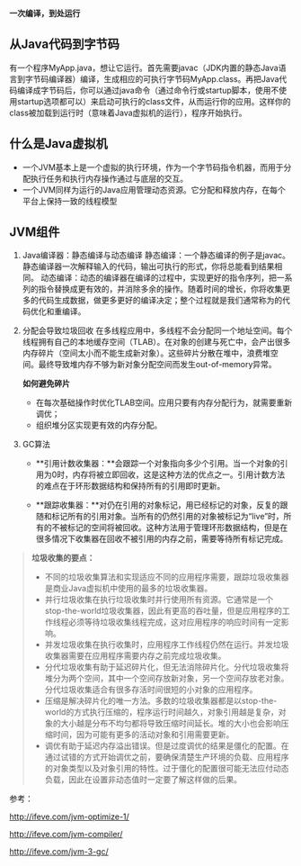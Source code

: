 

**一次编译，到处运行**

## 从Java代码到字节码
有一个程序MyApp.java，想让它运行。首先需要javac（JDK内置的静态Java语言到字节码编译器）编译，生成相应的可执行字节码MyApp.class。再把Java代码编译成字节码后，你可以通过java命令（通过命令行或startup脚本，使用不使用startup选项都可以）来启动可执行的class文件，从而运行你的应用。这样你的class被加载到运行时（意味着Java虚拟机的运行），程序开始执行。

## 什么是Java虚拟机
* 一个JVM基本上是一个虚拟的执行环境，作为一个字节码指令机器，而用于分配执行任务和执行内存操作通过与底层的交互。
* 一个JVM同样为运行的Java应用管理动态资源。它分配和释放内存，在每个平台上保持一致的线程模型

## JVM组件
1. Java编译器：静态编译与动态编译
静态编译：一个静态编译的例子是javac。静态编译器一次解释输入的代码，输出可执行的形式，你将总能看到结果相同。
动态编译：动态的编译器在编译的过程中，实现更好的指令序列，把一系列的指令替换成更有效的，并消除多余的操作。随着时间的增长，你将收集更多的代码生成数据，做更多更好的编译决定；整个过程就是我们通常称为的代码优化和重编译。

2. 分配会导致垃圾回收
在多线程应用中，多线程不会分配同一个地址空间。每个线程拥有自己的本地缓存空间（TLAB）。在对象的创建与死亡中，会产出很多内存碎片（空间太小而不能生成新对象）。这些碎片分散在堆中，浪费堆空间。最终导致堆内存不够为新对象分配空间而发生out-of-memory异常。

	**如何避免碎片**

	* 在每次基础操作时优化TLAB空间。应用只要有内存分配行为，就需要重新调优；
	* 组织堆分区实现更有效的内存分配。

3. GC算法

	* **引用计数收集器：**会跟踪一个对象指向多少个引用。当一个对象的引用为0时，内存将被立即回收，这是这种方法的优点之一。引用计数方法的难点在于环形数据结构和保持所有的引用即时更新。
	
	* **跟踪收集器：**对仍在引用的对象标记，用已经标记的对象，反复的跟随和标记所有的引用对象。当所有的仍然引用的对象被标记为“live”时，所有的不被标记的空间将被回收。这种方法用于管理环形数据结构，但是在很多情况下收集器在回收不被引用的内存之前，需要等待所有标记完成。

> **垃圾收集的要点：**
> 
> * 不同的垃圾收集算法和实现适应不同的应用程序需要，跟踪垃圾收集器是商业Java虚拟机中使用的最多的垃圾收集器。
> * 并行垃圾收集在执行垃圾收集时并行使用所有资源。它通常是一个stop-the-world垃圾收集器，因此有更高的吞吐量，但是应用程序的工作线程必须等待垃圾收集线程完成，这对应用程序的响应时间有一定影响。
> * 并发垃圾收集在执行收集时，应用程序工作线程仍然在运行。并发垃圾收集器需要在应用程序需要内存之前完成垃圾收集。
> * 分代垃圾收集有助于延迟碎片化，但无法消除碎片化。分代垃圾收集将堆分为两个空间，其中一个空间存放新对象，另一个空间存放老对象。分代垃圾收集适合有很多存活时间很短的小对象的应用程序。
> * 压缩是解决碎片化的唯一方法。多数的垃圾收集器都是以stop-the-world的方式执行压缩的，程序运行时间越久，对象引用越是复杂，对象的大小越是分布不均匀都将导致压缩时间延长。堆的大小也会影响压缩时间，因为可能有更多的活动对象和引用需要更新。
> * 调优有助于延迟内存溢出错误。但是过度调优的结果是僵化的配置。在通过试错的方式开始调优之前，要确保清楚生产环境的负载、应用程序的对象类型以及对象引用的特性。过于僵化的配置很可能无法应付动态负载，因此在设置非动态值时一定要了解这样做的后果。


参考：

http://ifeve.com/jvm-optimize-1/

http://ifeve.com/jvm-compiler/

http://ifeve.com/jvm-3-gc/
